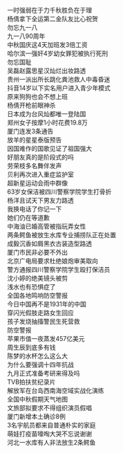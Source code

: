 一时强弱在于力千秋胜负在于理  
杨倩拿下全运第二金队友比心祝贺  
勿忘九一八  
九一八90周年  
中秋国庆这4天加班发3倍工资  
哈尔滨一强奸4岁幼女罪犯被执行死刑  
勿忘国耻  
吴磊赵露思星汉灿烂出妆路透  
贵州一派出所长跳化粪池救人中毒昏迷  
抖音14岁以下实名用户进入青少年模式  
原来狗狗也会不想上班  
杨倩开枪前眼神杀  
日本成为台风灿都唯一登陆国  
郑州女子按摩1小时花费19.8万  
厦门连发3条通告  
放羊的星星泰版预告  
因国难作的国歌见证了祖国强大  
好朋友真的是阶段式的吗  
劳荣枝多名舞伴发声  
贝利再次进入重症监护室  
超新星运动会雨中群像  
63岁女保洁被四川警察学院学生打骨折  
杨洋且试天下男友力路透  
我换电话了你记一下  
她们仍在等道歉  
中海油已婚高管被指玩弄女性  
两条鳄鱼被放生水库专业捕捞队正在处置  
成毅沉香如屑黑衣古装造型路透  
厦门市民非必要不外出  
北京广电局要求杜绝娘炮审美取向  
警方通报四川警察学院学生殴打保洁员  
沈小婷的绝美镜头被剪  
浅水也有恐惧症了  
全国各地鸣响防空警报  
今日中国再不是1931年的中国  
穿闪光假肢走路女生回应  
孩子发烧抽搐警民生死营救  
防空警报  
苹果市值一夜蒸发457亿美元  
周生辰到底多有钱  
陈梦的水杯怎么这么大  
为什么要强调十四年抗战  
九月正式准备考研来得及吗  
TVB拍扶贫纪录片  
解放军在台岛西南海空域实战化演练  
全国中秋假期天气地图  
文旅部拟要求不得组织演员假唱  
厦门新增本土确诊8例  
3名宇航员都来自普通朴实的家庭  
萌娃打疫苗嚎啕大哭不忘说谢谢  
河北一水库有人非法放生2条鳄鱼  
